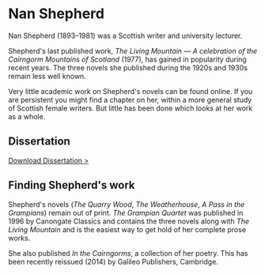 # Nan Shepherd

Nan Shepherd (1893&ndash;1981) was a Scottish writer and university lecturer.  

Shepherd's last published work, *The Living Mountain &mdash; A celebration of
the Cairngorm Mountains of Scotland* (1977), has gained in popularity during
recent years. The three novels she published during the 1920s and 1930s remain
less well known. 

Very little academic work on Shepherd's novels can be found online.  If you are
persistent you might find a chapter on her, within a more general study of
Scottish female writers. But little has been done which looks at her work
as a whole.

## Dissertation

[ Download Dissertation >](2014-McManamon-Journeys_into_the_work_of_Nan_Shepherd.pdf)

## Finding Shepherd's work

Shepherd's novels (*The Quarry Wood*, *The Weatherhouse*, *A Pass in the
Grampians*) remain out of print. *The Grampian Quartet* was published in 1996
by Canongate Classics and contains the three novels along with *The Living
Mountain* and is the easiest way to get hold of her complete prose works.

She also published *In the Cairngorms*, a collection of her poetry. This has
been recently reissued (2014) by Galileo Publishers, Cambridge. 

